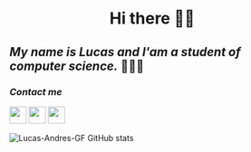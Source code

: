 <h1 align= "center">Hi there 👋🏽</h1> 

## *My name is Lucas and I'am a student of computer science.* 👨🏾‍💻

### *Contact me*

[<img src="https://upload.wikimedia.org/wikipedia/commons/thumb/e/e7/Instagram_logo_2016.svg/768px-Instagram_logo_2016.svg.png" width=30>]( https://www.instagram.com/lucas__gallardo/) 
[<img src="https://logodownload.org/wp-content/uploads/2014/09/twitter-logo-4.png" width=30>]( https://twitter.com/Lucasgallardo03 )
[<img src="https://play-lh.googleusercontent.com/kMofEFLjobZy_bCuaiDogzBcUT-dz3BBbOrIEjJ-hqOabjK8ieuevGe6wlTD15QzOqw" width=30>]( https://www.linkedin.com/in/lucas-gallardo-4b1292234/)

![Lucas-Andres-GF GitHub stats](https://github-readme-stats.vercel.app/api?username=Lucas-Andres-GF&show_icons=true&theme=radical)
